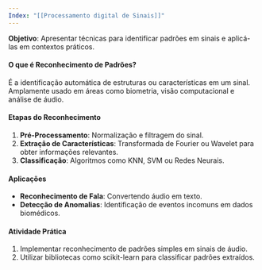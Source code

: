 ```yaml
---
Index: "[[Processamento digital de Sinais]]"
---
```

**Objetivo**: Apresentar técnicas para identificar padrões em sinais e aplicá-las em contextos práticos.

#### O que é Reconhecimento de Padrões?

É a identificação automática de estruturas ou características em um sinal. Amplamente usado em áreas como biometria, visão computacional e análise de áudio.

#### Etapas do Reconhecimento

1. **Pré-Processamento**: Normalização e filtragem do sinal.
2. **Extração de Características**: Transformada de Fourier ou Wavelet para obter informações relevantes.
3. **Classificação**: Algoritmos como KNN, SVM ou Redes Neurais.

#### Aplicações

- **Reconhecimento de Fala**: Convertendo áudio em texto.
- **Detecção de Anomalias**: Identificação de eventos incomuns em dados biomédicos.

#### Atividade Prática

1. Implementar reconhecimento de padrões simples em sinais de áudio.
2. Utilizar bibliotecas como scikit-learn para classificar padrões extraídos.